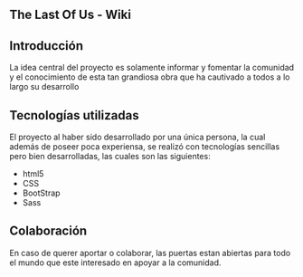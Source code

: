 ## The Last Of Us - Wiki
## Introducción
La idea central del proyecto es solamente informar y fomentar la comunidad y el conocimiento de esta tan grandiosa obra que ha cautivado a todos a lo largo su desarrollo

## Tecnologías utilizadas
El proyecto al haber sido desarrollado por una única persona, la cual además de poseer poca experiensa, se realizó con tecnologías sencillas pero bien desarrolladas, las cuales son las siguientes:

*  html5
*  CSS
*  BootStrap
*  Sass

## Colaboración
En caso de querer aportar o colaborar, las puertas estan abiertas para todo el mundo que este interesado en apoyar a la comunidad.
